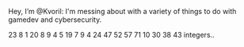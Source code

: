 Hey, I’m @Kvoril: I'm messing about with a variety of things to do with gamedev and cybersecurity. 

23 8 1 20 8 9 4 5 19  7 9 4 24 47 52 57 71  10 30 38 43 integers..





